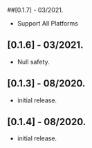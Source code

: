 ##[0.1.7] - 03/2021.

* Support All Platforms

## [0.1.6] - 03/2021.

* Null safety.

## [0.1.3] - 08/2020.

* initial release.

## [0.1.4] - 08/2020.

* initial release.